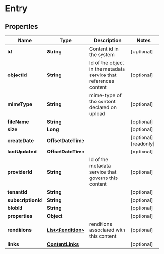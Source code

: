 

# Entry


## Properties

| Name | Type | Description | Notes |
|------------ | ------------- | ------------- | -------------|
|**id** | **String** | Content id in the system |  [optional] |
|**objectId** | **String** | Id of the object in the metadata service that references content |  [optional] |
|**mimeType** | **String** | mime-type of the content declared on upload |  [optional] |
|**fileName** | **String** |  |  [optional] |
|**size** | **Long** |  |  [optional] |
|**createDate** | **OffsetDateTime** |  |  [optional] [readonly] |
|**lastUpdated** | **OffsetDateTime** |  |  [optional] |
|**providerId** | **String** | Id of the metadata service that governs this content |  [optional] |
|**tenantId** | **String** |  |  [optional] |
|**subscriptionId** | **String** |  |  [optional] |
|**blobId** | **String** |  |  [optional] |
|**properties** | **Object** |  |  [optional] |
|**renditions** | [**List&lt;Rendition&gt;**](Rendition.md) | renditions associated with this content |  [optional] |
|**links** | [**ContentLinks**](ContentLinks.md) |  |  [optional] |



